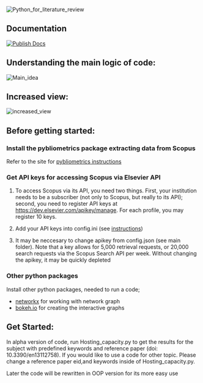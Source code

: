 ![Python_for_literature_review](https://user-images.githubusercontent.com/73365375/208320965-24fe4441-5ca9-4749-bb73-f17045f511e1.jpg)




## Documentation
[![Publish Docs](https://github.com/Ildar-Daminov/Python_for_literature_review_in_Scopus/actions/workflows/main.yml/badge.svg)](https://github.com/Ildar-Daminov/Python_for_literature_review_in_Scopus/actions/workflows/main.yml)

## Understanding the main logic of code: 
![Main_idea](https://user-images.githubusercontent.com/73365375/208321059-6da612a4-e411-486d-a25a-d805fa9372ae.jpg)


## Increased view: 
![increased_view](https://user-images.githubusercontent.com/73365375/208321127-40c12253-d77d-4fd7-af8c-2f91d962877d.jpg)


## Before getting started:

### Install the pybliometrics package extracting data from Scopus
Refer to the site for [pybliometrics instructions](https://pybliometrics.readthedocs.io/en/stable/)

### Get API keys for accessing Scopus via Elsevier API
1. To access Scopus via its API, you need two things. First, your institution needs to be a subscriber (not only to Scopus, but really to its API); second, you need to register API keys at https://dev.elsevier.com/apikey/manage. For each profile, you may register 10 keys.

2. Add your API keys into config.ini (see [instructions](https://pybliometrics.readthedocs.io/en/stable/configuration.html#))

3. It may be neccesary to change apikey from config.json (see main folder). Note that a key allows for 5,000 retrieval requests, or 20,000 search requests via the Scopus Search API per week. Without changing the apikey, it may be quickly depleted 

### Other python packages 
Install other python packages, needed to run a code; 
* [networkx](https://networkx.org/documentation/stable/install.html) for working with network graph
* [bokeh.io](https://docs.bokeh.org/en/latest/docs/first_steps/installation.html) for creating the interactive graphs 


## Get Started:
In alpha  version of code, run Hosting_capacity.py to get the results for the subject with predefined keywords and reference paper (doi: 10.3390/en13112758).
If you would like to use a code for other topic. Please change a reference paper eid,and keywords inside of Hosting_capacity.py.  

Later the code will be rewritten in OOP version for its more easy use 
